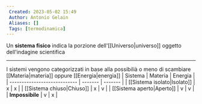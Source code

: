 ```yaml
---
 Created: 2023-05-02 15:49
 Author: Antonio Gelain
 Aliases: []
 Tags: [termodinamica]
---
```


Un **sistema fisico** indica la porzione dell'[[Universo|universo]] oggetto dell'indagine scientifica

---

I sistemi vengono categorizzati in base alla possibilià o meno di scambiare [[Materia|materia]] oppure [[Energia|energia]]
| Sistema                      | Materia | Energia |
| ---------------------------- | ------- | ------- |
| [[Sistema isolato\|Isolato]] | x       | x       |
| [[Sistema chiuso\|Chiuso]]   | x       | v       |
| [[Sistema aperto\|Aperto]]   | v       | v       |
| **Impossibile**              | v       | x       | 